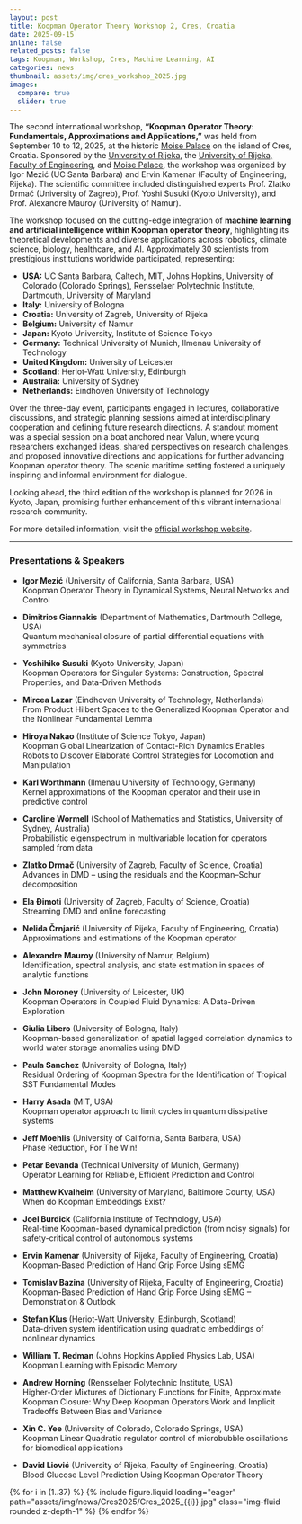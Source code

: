```yaml
---
layout: post
title: Koopman Operator Theory Workshop 2, Cres, Croatia
date: 2025-09-15
inline: false
related_posts: false
tags: Koopman, Workshop, Cres, Machine Learning, AI
categories: news
thumbnail: assets/img/cres_workshop_2025.jpg
images:
  compare: true
  slider: true
---
```


The second international workshop, **“Koopman Operator Theory: Fundamentals, Approximations and Applications,”** was held from September 10 to 12, 2025, at the historic <a href="https://moisepalace.com">Moise Palace</a> on the island of Cres, Croatia. Sponsored by the <a href="https://www.uniri.hr">University of Rijeka</a>, the <a href="https://www.riteh.uniri.hr">University of Rijeka, Faculty of Engineering</a>, and <a href="https://uniri.hr/en/university-and-community/palace-moise/">Moise Palace</a>, the workshop was organized by Igor Mezić (UC Santa Barbara) and Ervin Kamenar (Faculty of Engineering, Rijeka). The scientific committee included distinguished experts Prof. Zlatko Drmač (University of Zagreb), Prof. Yoshi Susuki (Kyoto University), and Prof. Alexandre Mauroy (University of Namur).

The workshop focused on the cutting-edge integration of **machine learning and artificial intelligence within Koopman operator theory**, highlighting its theoretical developments and diverse applications across robotics, climate science, biology, healthcare, and AI. Approximately 30 scientists from prestigious institutions worldwide participated, representing:

- **USA:** UC Santa Barbara, Caltech, MIT, Johns Hopkins, University of Colorado (Colorado Springs), Rensselaer Polytechnic Institute, Dartmouth, University of Maryland
- **Italy:** University of Bologna
- **Croatia:** University of Zagreb, University of Rijeka
- **Belgium:** University of Namur
- **Japan:** Kyoto University, Institute of Science Tokyo
- **Germany:** Technical University of Munich, Ilmenau University of Technology
- **United Kingdom:** University of Leicester
- **Scotland:** Heriot-Watt University, Edinburgh
- **Australia:** University of Sydney
- **Netherlands:** Eindhoven University of Technology

Over the three-day event, participants engaged in lectures, collaborative discussions, and strategic planning sessions aimed at interdisciplinary cooperation and defining future research directions. A standout moment was a special session on a boat anchored near Valun, where young researchers exchanged ideas, shared perspectives on research challenges, and proposed innovative directions and applications for further advancing Koopman operator theory. The scenic maritime setting fostered a uniquely inspiring and informal environment for dialogue.

Looking ahead, the third edition of the workshop is planned for 2026 in Kyoto, Japan, promising further enhancement of this vibrant international research community.

For more detailed information, visit the <a href="https://uniri.hr/en/science-and-research/koopman-operator-theory-fundamentals-approximations-and-applications/">official workshop website</a>.

---

### Presentations & Speakers

- **Igor Mezić** (University of California, Santa Barbara, USA)  
  Koopman Operator Theory in Dynamical Systems, Neural Networks and Control

- **Dimitrios Giannakis** (Department of Mathematics, Dartmouth College, USA)  
  Quantum mechanical closure of partial differential equations with symmetries

- **Yoshihiko Susuki** (Kyoto University, Japan)  
  Koopman Operators for Singular Systems: Construction, Spectral Properties, and Data-Driven Methods

- **Mircea Lazar** (Eindhoven University of Technology, Netherlands)  
  From Product Hilbert Spaces to the Generalized Koopman Operator and the Nonlinear Fundamental Lemma

- **Hiroya Nakao** (Institute of Science Tokyo, Japan)  
  Koopman Global Linearization of Contact-Rich Dynamics Enables Robots to Discover Elaborate Control Strategies for Locomotion and Manipulation

- **Karl Worthmann** (Ilmenau University of Technology, Germany)  
  Kernel approximations of the Koopman operator and their use in predictive control

- **Caroline Wormell** (School of Mathematics and Statistics, University of Sydney, Australia)  
  Probabilistic eigenspectrum in multivariable location for operators sampled from data

- **Zlatko Drmač** (University of Zagreb, Faculty of Science, Croatia)  
  Advances in DMD – using the residuals and the Koopman–Schur decomposition

- **Ela Đimoti** (University of Zagreb, Faculty of Science, Croatia)  
  Streaming DMD and online forecasting

- **Nelida Črnjarić** (University of Rijeka, Faculty of Engineering, Croatia)  
  Approximations and estimations of the Koopman operator

- **Alexandre Mauroy** (University of Namur, Belgium)  
  Identification, spectral analysis, and state estimation in spaces of analytic functions

- **John Moroney** (University of Leicester, UK)  
  Koopman Operators in Coupled Fluid Dynamics: A Data-Driven Exploration

- **Giulia Libero** (University of Bologna, Italy)  
  Koopman-based generalization of spatial lagged correlation dynamics to world water storage anomalies using DMD

- **Paula Sanchez** (University of Bologna, Italy)  
  Residual Ordering of Koopman Spectra for the Identification of Tropical SST Fundamental Modes

- **Harry Asada** (MIT, USA)  
  Koopman operator approach to limit cycles in quantum dissipative systems

- **Jeff Moehlis** (University of California, Santa Barbara, USA)  
  Phase Reduction, For The Win!

- **Petar Bevanda** (Technical University of Munich, Germany)  
  Operator Learning for Reliable, Efficient Prediction and Control

- **Matthew Kvalheim** (University of Maryland, Baltimore County, USA)  
  When do Koopman Embeddings Exist?

- **Joel Burdick** (California Institute of Technology, USA)  
  Real-time Koopman-based dynamical prediction (from noisy signals) for safety-critical control of autonomous systems

- **Ervin Kamenar** (University of Rijeka, Faculty of Engineering, Croatia)  
  Koopman-Based Prediction of Hand Grip Force Using sEMG

- **Tomislav Bazina** (University of Rijeka, Faculty of Engineering, Croatia)  
  Koopman-Based Prediction of Hand Grip Force Using sEMG – Demonstration & Outlook

- **Stefan Klus** (Heriot-Watt University, Edinburgh, Scotland)  
  Data-driven system identification using quadratic embeddings of nonlinear dynamics

- **William T. Redman** (Johns Hopkins Applied Physics Lab, USA)  
  Koopman Learning with Episodic Memory

- **Andrew Horning** (Rensselaer Polytechnic Institute, USA)  
  Higher-Order Mixtures of Dictionary Functions for Finite, Approximate Koopman Closure: Why Deep Koopman Operators Work and Implicit Tradeoffs Between Bias and Variance

- **Xin C. Yee** (University of Colorado, Colorado Springs, USA)  
  Koopman Linear Quadratic regulator control of microbubble oscillations for biomedical applications

- **David Liović** (University of Rijeka, Faculty of Engineering, Croatia)  
  Blood Glucose Level Prediction Using Koopman Operator Theory

<swiper-container keyboard="true" navigation="true" pagination="true" pagination-clickable="true" pagination-dynamic-bullets="true" rewind="true">
{% for i in (1..37) %}
  <swiper-slide>{% include figure.liquid loading="eager" path="assets/img/news/Cres2025/Cres_2025_{{i}}.jpg" class="img-fluid rounded z-depth-1" %}</swiper-slide>
{% endfor %}
</swiper-container>
